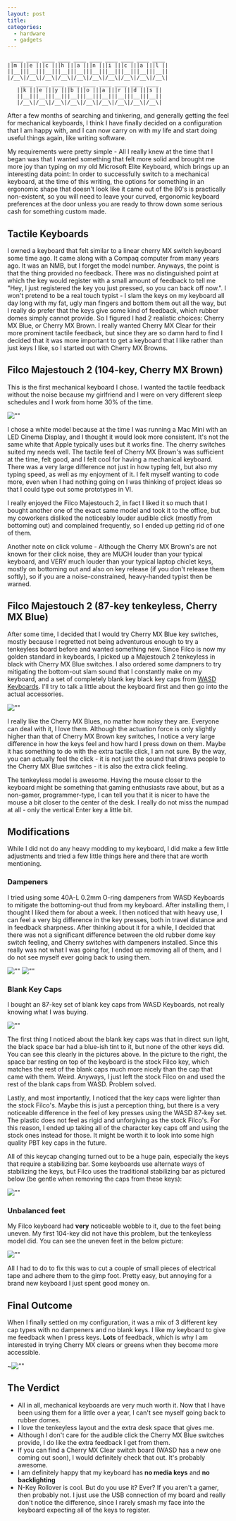 ```yaml
---
layout: post
title: 
categories:
  - hardware
  - gadgets
---
```


```
 ____ ____ ____ ____ ____ ____ ____ ____ ____ ____ 
||m |||e |||c |||h |||a |||n |||i |||c |||a |||l ||
||__|||__|||__|||__|||__|||__|||__|||__|||__|||__||
|/__\|/__\|/__\|/__\|/__\|/__\|/__\|/__\|/__\|/__\|
    ____ ____ ____ ____ ____ ____ ____ ____ ____ 
   ||k |||e |||y |||b |||o |||a |||r |||d |||s ||
   ||__|||__|||__|||__|||__|||__|||__|||__|||__||
   |/__\|/__\|/__\|/__\|/__\|/__\|/__\|/__\|/__\|
```

After a few months of searching and tinkering, and generally
getting the feel for mechanical keyboards, I think I have
finally decided on a configuration that I am happy with, and
I can now carry on with my life and start doing useful things
again, like writing software.

My requirements were pretty simple - All I really knew at the
time that I began was that I wanted something that felt more
solid and brought me more joy than typing on my old Microsoft
Elite Keyboard, which brings up an interesting data point: In
order to successfully switch to a mechanical keyboard, at the
time of this writing, the options for something in an
ergonomic shape that doesn't look like it came out of the 80's
is practically non-existent, so you will need to leave your
curved, ergonomic keyboard preferences at the door unless you
are ready to throw down some serious cash for something custom
made.

Tactile Keyboards
-----------------

I owned a keyboard that felt similar to a linear cherry MX switch
keyboard some time ago. It came along with a Compaq computer
from many years ago. It was an NMB, but I forget the model number.
Anyways, the point is that the thing provided no feedback. There
was no distinguished point at which the key would register with
a small amount of feedback to tell me "Hey, I just registered the
key you just pressed, so you can back off now.". I won't pretend
to be a real touch typist - I slam the keys on my keyboard all day
long with my fat, ugly man fingers and bottom them out all the way,
but I really do prefer that the keys give some kind of feedback,
which rubber domes simply cannot provide. So I figured I had 2
realistic choices: Cherry MX Blue, or Cherry MX Brown. I really
wanted Cherry MX Clear for their more prominent tactile feedback,
but since they are so damn hard to find I decided that it was more
important to get a keyboard that I like rather than just keys I
like, so I started out with Cherry MX Browns.

Filco Majestouch 2 (104-key, Cherry MX Brown)
---------------------------------------------

This is the first mechanical keyboard I chose. I wanted the tactile
feedback without the noise because my girlfriend and I were on very
different sleep schedules and I work from home 30% of the time.

![""](/assets/attachments/2013-05-14-filco_1.jpg)

I chose a white model because at the time I was running a Mac Mini
with an LED Cinema Display, and I thought it would look more consistent.
It's not the same white that Apple typically uses but it works fine.
The cherry switches suited my needs well. The tactile feel of Cherry MX
Brown's was sufficient at the time, felt good, and I felt cool for
having a mechanical keyboard. There was a very large difference not
just in how typing felt, but also my typing speed, as well as my
enjoyment of it. I felt myself wanting to code more, even when I had
nothing going on I was thinking of project ideas so that I could type
out some prototypes in VI. 

I really enjoyed the Filco Majestouch 2, in fact I liked it so much
that I bought another one of the exact same model and took it to the
office, but my coworkers disliked the noticeably louder audible click
(mostly from bottoming out) and complained frequently, so I ended up
getting rid of one of them.

Another note on click volume - Although the Cherry MX Brown's are not
known for their click noise, they are MUCH louder than your typical
keyboard, and VERY much louder than your typical laptop chiclet keys,
mostly on bottoming out and also on key release (if you don't release
them softly), so if you are a noise-constrained, heavy-handed typist
then be warned.

Filco Majestouch 2 (87-key tenkeyless, Cherry MX Blue)
------------------------------------------------------

After some time, I decided that I would try Cherry MX Blue key switches,
mostly because I regretted not being adventurous enough to try a
tenkeyless board before and wanted something new. Since Filco is now my
golden standard in keyboards, I picked up a Majestouch 2 tenkeyless in
black with Cherry MX Blue switches. I also ordered some dampners to try
mitigating the bottom-out slam sound that I constantly make on my
keyboard, and a set of completely blank key black key caps from
[WASD Keyboards](http://www.wasdkeyboards.com). I'll try to talk a little
about the keyboard first and then go into the actual accessories.

![""](/assets/attachments/2013-05-14-filco_2.jpg)

I really like the Cherry MX Blues, no matter how noisy they are. Everyone
can deal with it, I love them. Although the actuation force is only slightly
higher than that of Cherry MX Brown key switches, I notice a very large
difference in how the keys feel and how hard I press down on them. Maybe it
has something to do with the extra tactile click, I am not sure. By the way,
you can actually feel the click - it is not just the sound that draws people
to the Cherry MX Blue switches - it is also the extra click feeling.

The tenkeyless model is awesome. Having the mouse closer to the keyboard
might be something that gaming enthusiasts rave about, but as a non-gamer,
programmer-type, I can tell you that it is nicer to have the mouse a bit
closer to the center of the desk. I really do not miss the numpad at all -
only the vertical Enter key a little bit.

Modifications
-------------

While I did not do any heavy modding to my keyboard, I did make a few little
adjustments and tried a few little things here and there that are worth
mentioning.

### Dampeners

I tried using some 40A-L 0.2mm O-ring dampeners from WASD Keyboards to
mitigate the bottoming-out thud from my keyboard. After installing them,
I thought I liked them for about a week. I then noticed that with heavy use,
I can feel a very big difference in the key presses, both in travel distance
and in feedback sharpness. After thinking about it for a while, I decided that
there was not a significant difference between the old rubber dome key
switch feeling, and Cherry switches with dampeners installed. Since this
really was not what I was going for, I ended up removing all of them, and
I do not see myself ever going back to using them.

![""](/assets/attachments/2013-05-14-keycap_dampeners1.jpg)
![""](/assets/attachments/2013-05-14-keycap_dampeners2.jpg)

### Blank Key Caps

I bought an 87-key set of blank key caps from WASD Keyboards, not really
knowing what I was buying.

![""](/assets/attachments/2013-05-14-blue_keycap_spacebar.jpg)

The first thing I noticed about the blank key caps was that in direct sun light,
the black space bar had a blue-ish tint to it, but none of the other keys did.
You can see this clearly in the pictures above. In the picture to the right,
the space bar resting on top of the keyboard is the stock Filco key, which matches
the rest of the blank caps much more nicely than the cap that came with them.
Weird. Anyways, I just left the stock Filco on and used the rest of the blank
caps from WASD. Problem solved.

Lastly, and most importantly, I noticed that the key caps were lighter than the
stock Filco's. Maybe this is just a perception thing, but there is a very
noticeable difference in the feel of key presses using the WASD 87-key set. The
plastic does not feel as rigid and unforgiving as the stock Filco's. For this
reason, I ended up taking all of the character key caps off and using the stock
ones instead for those. It might be worth it to look into some high quality PBT
key caps in the future.

All of this keycap changing turned out to be a huge pain, especially the keys
that require a stabilizing bar. Some keyboards use alternate ways of stabilizing
the keys, but Filco uses the traditional stabilizing bar as pictured below (be
gentle when removing the caps from these keys):

![""](/assets/attachments/2013-05-14-stabalizer_bar.jpg)

### Unbalanced feet

My Filco keyboard had **very** noticeable wobble to it, due to the feet being
uneven. My first 104-key did not have this problem, but the tenkeyless model
did. You can see the uneven feet in the below picture:

![""](/assets/attachments/2013-05-14-filco_unbalanced.jpg)

All I had to do to fix this was to cut a couple of small pieces of electrical
tape and adhere them to the gimp foot. Pretty easy, but annoying for a brand new
keyboard I just spent good money on.

Final Outcome
-------------

When I finally settled on my configuration, it was a mix of 3 different key cap
types with no dampeners and no blank keys. I like my keyboard to give me feedback
when I press keys. **Lots** of feedback, which is why I am interested in trying
Cherry MX clears or greens when they become more accessible.

~![""](/assets/attachments/2013-05-14-filco_final.jpg)

The Verdict
-----------

* All in all, mechanical keyboards are very much worth it. Now that I have been using
  them for a little over a year, I can't see myself going back to rubber domes.
* I love the tenkeyless layout and the extra desk space that gives me.
* Although I don't care for the audible click the Cherry MX Blue switches provide, I
  do like the extra feedback I get from them.
* If you can find a Cherry MX Clear switch board (WASD has a new one coming out soon),
  I would definitely check that out. It's probably awesome.
* I am definitely happy that my keyboard has **no media keys** and **no backlighting**
* N-Key Rollover is cool. But do you use it? Ever? If you aren't a gamer, then probably
  not. I just use the USB connection of my board and really don't notice the difference,
  since I rarely smash my face into the keyboard expecting all of the keys to register.

